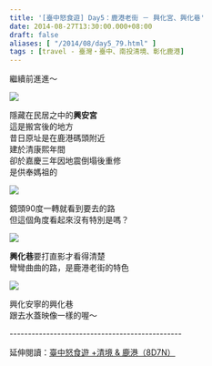 ```yaml
---
title: '[臺中怒食遊] Day5：鹿港老街 － 興化宮、興化巷'
date: 2014-08-27T13:30:00.000+08:00
draft: false
aliases: [ "/2014/08/day5_79.html" ]
tags : [travel - 臺灣・臺中、南投清境、彰化鹿港]
---
```


繼續前進進～  

![](/images/taichung5f1.jpg)

隱藏在民居之中的**興安宮**  
這是搬宮後的地方  
昔日原址是在鹿港碼頭附近  
建於清康熙年間  
卻於嘉慶三年因地震倒塌後重修  
是供奉媽祖的  

![](/images/taichung5f2.jpg)

鏡頭90度一轉就看到要去的路  
但這個角度看起來沒有特別是嗎？  

![](/images/taichung5f3.jpg)

**興化巷**要打直影才看得清楚  
彎彎曲曲的路，是鹿港老街的特色  

![](/images/taichung5f.jpg)

興化安寧的興化巷  
跟去水蓋映像一樣的喔～  
  
\-----------------------------------------------  
  
延伸閱讀：[臺中怒食遊 +清境 & 鹿港（8D7N）](https://hidie.net/taichung8d7n/)
